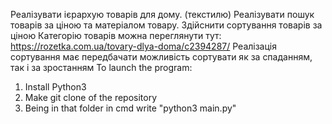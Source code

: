 Реалізувати ієрархую товарів для дому. (текстилю) Реалізувати пошук товарів за ціною та матеріалом товару. Здійснити сортування товарів за ціною
Категорію товарів можна переглянути тут: 
https://rozetka.com.ua/tovary-dlya-doma/c2394287/ 
Реалізація сортування має передбачати можливість сортувати як за спаданням, так і за зростанням
To launch the program:
1. Install Python3
2. Make git clone of the repository
3. Being in that folder in cmd write "python3 main.py"
